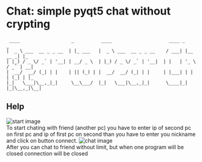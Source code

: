 # Chat: simple pyqt5 chat without crypting
```
 ____                   _          ____                     ____ _           _
|  _ \ ___  __ _ _ __  | |_ ___   |  _ \ ___  __ _ _ __    / ___| |__   __ _| |_
| |_) / _ \/ _` | '__| | __/ _ \  | |_) / _ \/ _` | '__|  | |   | '_ \ / _` | __|
|  __/  __/ (_| | |    | || (_) | |  __/  __/ (_| | |     | |___| | | | (_| | |_
|_|   \___|\__,_|_|     \__\___/  |_|   \___|\__,_|_|      \____|_| |_|\__,_|\__|

```

## Help
![start image](https://github.com/TheSimpleWriter/Chat/blob/master/img/start.png)<br>
To start chating with friend (another pc) you have to enter ip of second pc on first 
pc and ip of first pc on second than you have to enter you nickname and click on button connect.
![chat image](https://github.com/TheSimpleWriter/Chat/blob/master/img/chat.png)<br>
After you can chat to friend without limit, but when one program will be closed connection will be closed

